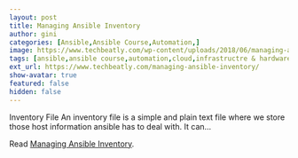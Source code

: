```yaml
---
layout: post
title: Managing Ansible Inventory
author: gini
categories: [Ansible,Ansible Course,Automation,]
image: https://www.techbeatly.com/wp-content/uploads/2018/06/managing-ansible-inventory-1024x576.png
tags: [ansible,ansible course,automation,cloud,infrastructre & hardware,ansible command,ansible doc,ansible inventory,ansible training,]
ext_url: https://www.techbeatly.com/managing-ansible-inventory/
show-avatar: true
featured: false
hidden: false
---
```


Inventory File An inventory file is a simple and plain text file where we store those host information ansible has to deal with. It can&#46;&#46;&#46;

Read [Managing Ansible Inventory](https://www.techbeatly.com/managing-ansible-inventory/).